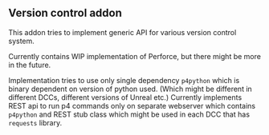 Version control addon
---------------------

This addon tries to implement generic API for various version control system.

Currently contains WIP implementation of Perforce, but there might be more in the future.

Implementation tries to use only single dependency `p4python` which is binary dependent on version of python used. (Which might be different in different DCCs, different versions of Unreal etc.)
Currently implements REST api to run p4 commands only on separate webserver which contains `p4python` and REST stub class which might be used in each DCC that has `requests` library.